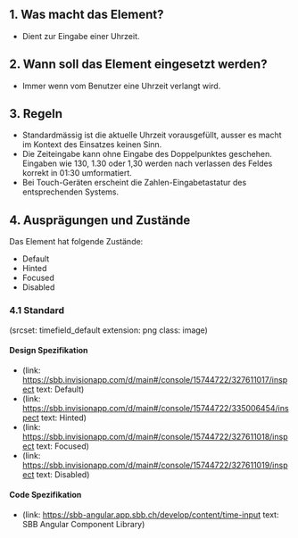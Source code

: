 ## 1. Was macht das Element?
* Dient zur Eingabe einer Uhrzeit.

## 2. Wann soll das Element eingesetzt werden?
* Immer wenn vom Benutzer eine Uhrzeit verlangt wird.

## 3. Regeln 
* Standardmässig ist die aktuelle Uhrzeit vorausgefüllt, ausser es macht im Kontext des Einsatzes keinen Sinn.
* Die Zeiteingabe kann ohne Eingabe des Doppelpunktes geschehen. Eingaben wie 130, 1.30 oder 1,30 werden nach verlassen des Feldes korrekt in 01:30 umformatiert.
* Bei Touch-Geräten erscheint die Zahlen-Eingabetastatur des entsprechenden Systems.

## 4. Ausprägungen und Zustände 
Das Element hat folgende Zustände:
* Default
* Hinted
* Focused
* Disabled

### 4.1 Standard
(srcset: timefield_default extension: png class: image)

#### Design Spezifikation
*   (link: https://sbb.invisionapp.com/d/main#/console/15744722/327611017/inspect text: Default)
*   (link: https://sbb.invisionapp.com/d/main#/console/15744722/335006454/inspect text: Hinted)
*   (link: https://sbb.invisionapp.com/d/main#/console/15744722/327611018/inspect text: Focused)
*   (link: https://sbb.invisionapp.com/d/main#/console/15744722/327611019/inspect text: Disabled)

#### Code Spezifikation
* (link: https://sbb-angular.app.sbb.ch/develop/content/time-input text: SBB Angular Component Library)